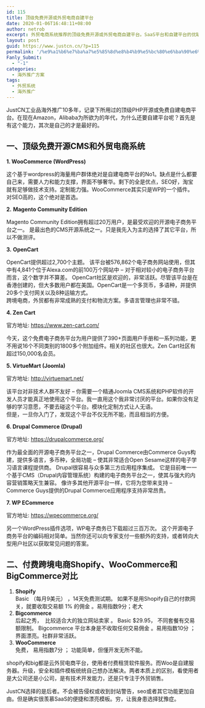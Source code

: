 ```yaml
---
id: 115
title: 顶级免费开源或外贸电商自建平台
date: 2020-01-06T16:48:11+08:00
author: netrob
excerpt: 外贸电商系统推荐的顶级免费开源或外贸电商自建平台。SaaS平台和自建平台的优缺点。
layout: post
guid: https://www.justcn.cn/?p=115
permalink: '/%e9%a1%b6%e7%ba%a7%e5%85%8d%e8%b4%b9%e5%bc%80%e6%ba%90%e6%88%96%e5%a4%96%e8%b4%b8%e7%94%b5%e5%95%86%e8%87%aa%e5%bb%ba%e5%b9%b3%e5%8f%b0/'
Fanly_Submit:
  - "-1"
categories:
  - 海外推广方案
tags:
  - 外贸系统
  - 海外推广
---
```

JustCN工业品海外推广10多年，记录下所用过的顶级PHP开源或免费自建电商平台。在现在Amazon，Alibaba为所欲为的年代，为什么还要自建平台呢？首先是有这个能力，其次是自己的才是最好的。

## 一、顶级免费开源CMS和外贸电商系统

**1. WooCommerce (WordPress)** 

这个基于wordpress的海量用户群体绝对是自建电商平台的No1。缺点是什么都要自己来，需要人力和能力支撑，界面不够奢华。剩下的全是优点，SEO好，淘宝就有足够做技术支持。定制能力强。WooCommerce其实只是WP的一个插件。  
对SEO高的，这个绝对是首选。

**2.** **Magento Community Edition** 

Magento Community Edition拥有超过20万用户，是最受欢迎的开源电子商务平台之一。 是最出色的CMS开源系统之一。只是我先入为主的选择了其它平台，所以不做测评。

**3.** **OpenCart** 

OpenCart提供超过2,700个主题。 该平台被576,862个电子商务网站使用，但其中有4,841个位于Alexa.com的前100万个网站中 – 对于相对较小的电子商务平台而言，这个数字并不算差。 OpenCart社区是欢迎的，非常活跃。尽管该平台是在香港创建的，但大多数用户都在美国。OpenCart是一个多货币，多语种，并提供20多个支付网关以及8种运输方式。  
跨境电商，外贸都有非常成熟的支付和物流方案。多语言管理也非常不错。

**4. Zen Cart**

官方地址: https://www.zen-cart.com/

今天，这个免费电子商务平台为用户提供了390+页面用户手册和一系列功能，更不用说16个不同类别的1800多个附加组件。相关的社区也很大。Zen Cart社区有超过150,000名会员。

**5. VirtueMart (Joomla)**

官方地址: http://virtuemart.net/

该平台对非技术人群不友好 – 你需要一个精通Joomla CMS系统和PHP软件的开发人员才能真正地使用这个平台。我一直用这个我非常讨厌的平台。如果你没有足够的学习意愿，不要去碰这个平台。模块化定制方式让人无语。  
但是，一旦你入门了，发现这个平台不仅无所不能，而且相当的方便。

**6. Drupal Commerce (Drupal)**

官方地址: https://drupalcommerce.org/

作为最全面的开源电子商务平台之一，Drupal Commerce由Commerce Guys构建，提供多语言，多币种，全局功能 – 使其非常适合Open Sesame这样的电子学习语言课程提供商。 Drupal很容易与众多第三方应用程序集成。 它是目前唯一一个基于CMS（Drupal内容管理系统）构建的电子商务平台之一，使其与强大的内容营销策略天生兼容。 像许多其他开源平台一样，它将为您带来支持 – Commerce Guys提供的Drupal Commerce应用程序支持非常昂贵。

**7. WP ECommerce**

官方地址: https://wpecommerce.org/

另一个WordPress插件选项，WP电子商务已下载超过三百万次。 这个开源电子商务平台的编码相对简单。当然你还可以向专家支付一些额外的支持，或者转向大型用户社区以获取常见问题的答案。

## 二、付费跨境电商Shopify、WooCommerce和BigCommerce对比

  1. **Shopify**  
    Basic （每月9美元） ，14天免费测试期。 如果不是用Shopify自己的付款网关，就要收取交易额 1% 的佣金 。易用指数9分；老大
  2. **Bigcommerce**  
    后起之秀， &nbsp;比较适合大的独立网站卖家 。 Basic $29.95， 不同套餐有交易额限制。 Bigcommerce 平台本身是不收取任何交易佣金 。易用指数10分 ；界面漂亮。社群非常活跃。
  3. **WooCommerce**  
    免费， 易用指数7分 ； 功能简单，但懂开发无所不能。

shopify和big都是云外贸电商平台，使用者付费租赁软件服务。而Woo是自建服务器。升级，安全和插件模板统统自己想办法解决。两者本质上的区别，看使用者是大公司还是小公司，是有技术开发能力，还是只专注于外贸销售。

JustCN选择的是后者。不会被告侵权或收到封站警告，seo或者其它功能更加自由。但是确实很羡慕SaaS的便捷和漂亮模板。穷，让我身患选择犹豫症。